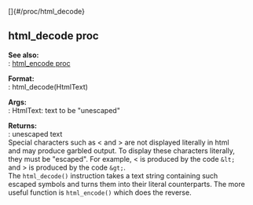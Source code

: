[]{#/proc/html_decode}    
## html_decode proc    
**See also:**    
:   [html_encode proc](/ref/proc/html_encode/html_encode.md)    
<!-- -->    
**Format:**    
:   html_decode(HtmlText)    
<!-- -->    
**Args:**    
:   HtmlText: text to be \"unescaped\"    
<!-- -->    
**Returns:**    
:   unescaped text    
Special characters such as \< and \> are not displayed literally in html    
and may produce garbled output. To display these characters literally,    
they must be \"escaped\". For example, \< is produced by the code `&lt;`    
and \> is produced by the code `&gt;`.    
The `html_decode()` instruction takes a text string containing such    
escaped symbols and turns them into their literal counterparts. The more    
useful function is `html_encode()` which does the reverse.  
